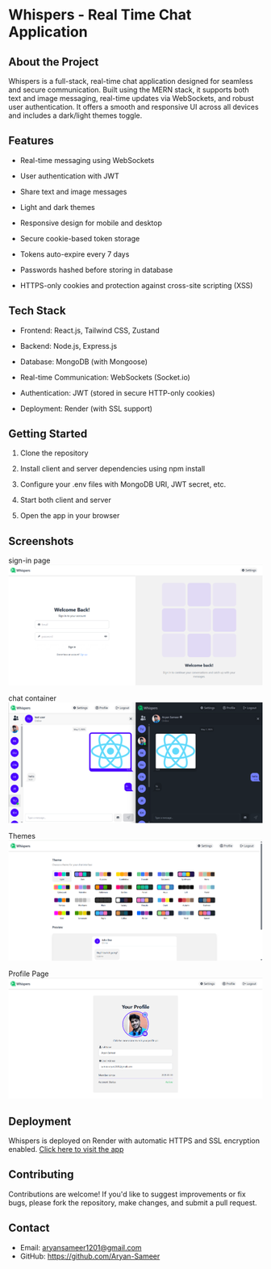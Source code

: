 # Whispers - Real Time Chat Application

## About the Project
Whispers is a full-stack, real-time chat application designed for seamless and secure communication. Built using the MERN stack, it supports both text and image messaging, real-time updates via WebSockets, and robust user authentication. It offers a smooth and responsive UI across all devices and includes a dark/light themes toggle.

## Features
- Real-time messaging using WebSockets

- User authentication with JWT

- Share text and image messages

- Light and dark themes

- Responsive design for mobile and desktop

- Secure cookie-based token storage

- Tokens auto-expire every 7 days

- Passwords hashed before storing in database

- HTTPS-only cookies and protection against cross-site scripting (XSS)

## Tech Stack
- Frontend: React.js, Tailwind CSS, Zustand

- Backend: Node.js, Express.js

- Database: MongoDB (with Mongoose)

- Real-time Communication: WebSockets (Socket.io)

- Authentication: JWT (stored in secure HTTP-only cookies)

- Deployment: Render (with SSL support)

## Getting Started
1. Clone the repository

2. Install client and server dependencies using npm install

3. Configure your .env files with MongoDB URI, JWT secret, etc.

4. Start both client and server

5. Open the app in your browser

## Screenshots
sign-in page
![Sign-in Page](frontend/public/assets/signin.png)

chat container
![chat container](frontend/public/assets/chatContainer.png)

Themes
![Themes](frontend/public/assets/themes.png)

Profile Page
![Profile](frontend/public/assets/profile.png)

## Deployment
Whispers is deployed on Render with automatic HTTPS and SSL encryption enabled.
[Click here to visit the app](https://whispers-gi7r.onrender.com/)

## Contributing
Contributions are welcome! If you'd like to suggest improvements or fix bugs, please fork the repository, make changes, and submit a pull request.

## Contact
- Email: aryansameer1201@gmail.com
- GitHub: https://github.com/Aryan-Sameer
